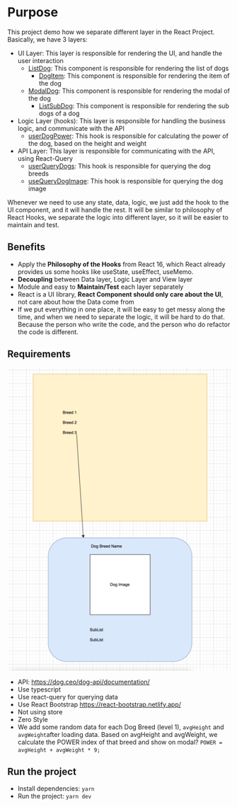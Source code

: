 # Purpose
This project demo how we separate different layer in the React Project. 
Basically, we have 3 layers:

- UI Layer: This layer is responsible for rendering the UI, and handle the user interaction
  - [ListDog](https://github.com/trinhngocdieu/react-design-pattern/blob/main/components/Dog/ListDog/ListDog.tsx): This component is responsible for rendering the list of dogs
    - [DogItem](https://github.com/trinhngocdieu/react-design-pattern/blob/main/components/Dog/ListDog/DogItem.tsx): This component is responsible for rendering the item of the dog
  - [ModalDog](https://github.com/trinhngocdieu/react-design-pattern/blob/main/components/Dog/ModalDog/ModalDog.tsx): This component is responsible for rendering the modal of the dog
    - [ListSubDog](https://github.com/trinhngocdieu/react-design-pattern/blob/main/components/Dog/ModalDog/ListSubDog.tsx): This component is responsible for rendering the sub dogs of a dog 
- Logic Layer (hooks): This layer is responsible for handling the business logic, and communicate with the API
  - [userDogPower](https://github.com/trinhngocdieu/react-design-pattern/blob/main/hooks/dog/useDogPower.ts#L3): This hook is responsible for calculating the power of the dog, based on the height and weight
- API Layer: This layer is responsible for communicating with the API, using React-Query
  - [userQueryDogs](https://github.com/trinhngocdieu/react-design-pattern/blob/main/queries/dog/useQueryDogs.ts): This hook is responsible for querying the dog breeds
  - [useQueryDogImage](https://github.com/trinhngocdieu/react-design-pattern/blob/main/queries/dog/useQueryDogImage.ts): This hook is responsible for querying the dog image

Whenever we need to use any state, data, logic, we just add the hook to the UI component, and it will handle the rest.
It will be similar to philosophy of React Hooks, we separate the logic into different layer, so it will be easier to maintain and test.

## Benefits
- Apply the **Philosophy of the Hooks** from React 16, which React already provides us some hooks like useState, useEffect, useMemo.
- **Decoupling** between Data layer, Logic Layer and View layer
- Module and easy to **Maintain/Test** each layer separately
- React is a UI library, **React Component should only care about the UI**, not care about how the Data come from 
- If we put everything in one place, it will be easy to get messy along the time, and when we need to separate the logic, it will be hard to do that. Because the person who write the code, and the person who do refactor the code is different.

## Requirements

![img.png](statics%2Fimg.png)

- API: https://dog.ceo/dog-api/documentation/
- Use typescript
- Use react-query for querying data
- Use React Bootstrap https://react-bootstrap.netlify.app/
- Not using store
- Zero Style
- We add some random data for each Dog Breed (level 1), `avgHeight` and `avgWeight`after loading data.
  Based on avgHeight and avgWeight, we calculate the POWER index of that breed and show on modal?
 ```POWER = avgHeight + avgWeight * 9;```

## Run the project
- Install dependencies: `yarn`
- Run the project: `yarn dev`

